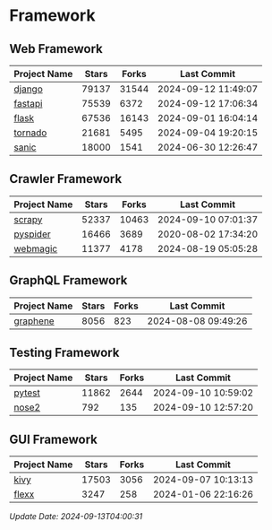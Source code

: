 # Framework

## Web Framework
| Project Name | Stars | Forks | Last Commit |
| ------------ | ----- | ----- | ----------- |
| [django](https://github.com/django/django) | 79137 | 31544 | 2024-09-12 11:49:07 |
| [fastapi](https://github.com/fastapi/fastapi) | 75539 | 6372 | 2024-09-12 17:06:34 |
| [flask](https://github.com/pallets/flask) | 67536 | 16143 | 2024-09-01 16:04:14 |
| [tornado](https://github.com/tornadoweb/tornado) | 21681 | 5495 | 2024-09-04 19:20:15 |
| [sanic](https://github.com/sanic-org/sanic) | 18000 | 1541 | 2024-06-30 12:26:47 |

## Crawler Framework
| Project Name | Stars | Forks | Last Commit |
| ------------ | ----- | ----- | ----------- |
| [scrapy](https://github.com/scrapy/scrapy) | 52337 | 10463 | 2024-09-10 07:01:37 |
| [pyspider](https://github.com/binux/pyspider) | 16466 | 3689 | 2020-08-02 17:34:20 |
| [webmagic](https://github.com/code4craft/webmagic) | 11377 | 4178 | 2024-08-19 05:05:28 |

## GraphQL Framework
| Project Name | Stars | Forks | Last Commit |
| ------------ | ----- | ----- | ----------- |
| [graphene](https://github.com/graphql-python/graphene) | 8056 | 823 | 2024-08-08 09:49:26 |

## Testing Framework
| Project Name | Stars | Forks | Last Commit |
| ------------ | ----- | ----- | ----------- |
| [pytest](https://github.com/pytest-dev/pytest) | 11862 | 2644 | 2024-09-10 10:59:02 |
| [nose2](https://github.com/nose-devs/nose2) | 792 | 135 | 2024-09-10 12:57:20 |

## GUI Framework
| Project Name | Stars | Forks | Last Commit |
| ------------ | ----- | ----- | ----------- |
| [kivy](https://github.com/kivy/kivy) | 17503 | 3056 | 2024-09-07 10:13:13 |
| [flexx](https://github.com/flexxui/flexx) | 3247 | 258 | 2024-01-06 22:16:26 |

*Update Date: 2024-09-13T04:00:31*
